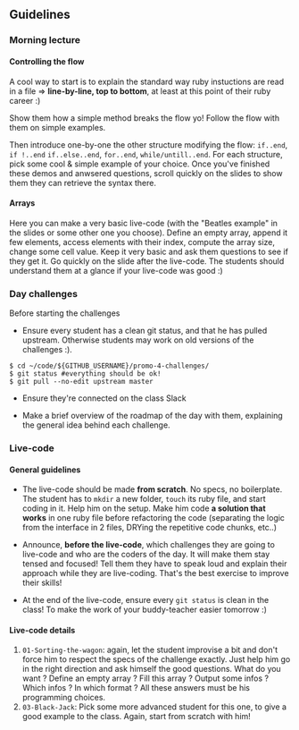 ## Guidelines

### Morning lecture

#### Controlling the flow

A cool way to start is to explain the standard way ruby instuctions are read in a file => **line-by-line, top to bottom**, at least at this point of their ruby career :)

Show them how a simple method breaks the flow yo! Follow the flow with them on simple examples.

Then introduce one-by-one the other structure modifying the flow: `if..end`, `if !..end` `if..else..end`, `for..end`, `while/untill..end`. For each structure, pick some cool & simple example of your choice. Once you've finished these demos and anwsered questions, scroll quickly on the slides to show them they can retrieve the syntax there. 

#### Arrays

Here you can make a very basic live-code (with the "Beatles example" in the slides or some other one you choose). Define an empty array, append it few elements, access elements with their index, compute the array size, change some cell value. Keep it very basic and ask them questions to see if they get it. Go quickly on the slide after the live-code. The students should understand them at a glance if your live-code was good :)

### Day challenges
Before starting the challenges

- Ensure every student has a clean git status, and that he has pulled upstream. Otherwise students may work on old versions of the challenges :).

```
$ cd ~/code/${GITHUB_USERNAME}/promo-4-challenges/
$ git status #everything should be ok!
$ git pull --no-edit upstream master
```

- Ensure they're connected on the class Slack

- Make a brief overview of the roadmap of the day with them, explaining the general idea behind each challenge.

### Live-code

#### General guidelines
- The live-code should be made **from scratch**. No specs, no boilerplate. The student has to `mkdir` a new folder, `touch` its ruby file, and start coding in it. Help him on the setup. Make him code **a solution that works** in one ruby file before refactoring the code (separating the logic from the interface in 2 files, DRYing the repetitive code chunks, etc..)

- Announce, **before the live-code**, which challenges they are going to live-code and who are the coders of the day. It will make them stay tensed and focused! Tell them they have to speak loud and explain their approach while they are live-coding. That's the best exercise to improve their skills!

- At the end of the live-code, ensure every `git status` is clean in the class! To make the work of your buddy-teacher easier tomorrow :)


#### Live-code details

1. `01-Sorting-the-wagon`: again, let the student improvise a bit and don't force him to respect the specs of the challenge exactly. Just help him go in the right direction and ask himself the good questions. What do you want ? Define an empty array ? Fill this array ? Output some infos ? Which infos ? In which format ? All these answers must be his programming choices.
1. `03-Black-Jack`: Pick some more advanced student for this one, to give a good example to the class. Again, start from scratch with him!


